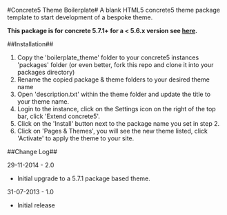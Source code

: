 ﻿#Concrete5 Theme Boilerplate#
A blank HTML5 concrete5 theme package template to start development of a bespoke theme.

**This package is for concrete 5.7.1+ for a < 5.6.x version see [here](https://github.com/olsgreen/concrete5-theme-boilerplate/tree/1.0).**

##Installation##
1. Copy the 'boilerplate_theme' folder to your concrete5 instances 'packages' folder (or even better, fork this repo and clone it into your packages directory)
2. Rename the copied package & theme folders to your desired theme name
3. Open 'description.txt' within the theme folder and update the title to your theme name.
4. Login to the instance, click on the Settings icon on the right of the top bar, click 'Extend concrete5'.
5. Click on the 'Install' button next to the package name you set in step 2.
6. Click on 'Pages & Themes', you will see the new theme listed, click 'Activate' to apply the theme to your site.

##Change Log##

29-11-2014 - 2.0
* Initial upgrade to a 5.7.1 package based theme.

31-07-2013 - 1.0
* Initial release